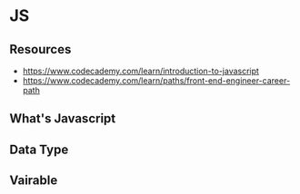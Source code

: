 # JS

## Resources

- https://www.codecademy.com/learn/introduction-to-javascript
- https://www.codecademy.com/learn/paths/front-end-engineer-career-path



## What's Javascript

## Data Type

## Vairable
